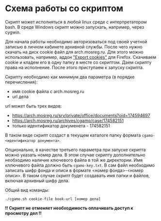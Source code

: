 # Схема работы со скриптом
Скрипт может исполняться в любой linux среде с интерпретатором bash. В среде Windows скрипт можно запускать, например, через cygwin.

Для начала работы необходимо авторизоваться под своей учетной записью в личном кабинете архивной службы. После чего нужно скачать на диск cookie файл для arch.mosreg.ru. Для этого можно использовать, например, аддон ["Export cookies"](https://addons.mozilla.org/en-US/firefox/addon/export-cookies-txt/) для Firefox. Скачиваем cookie и кладем его в одну папку в месте со скриптом. Даем скрипту права на исполнение. После этого приступаем к запуску скрипта.

Скрипту необходимо как минимум два параметра (в порядке перечисления):
* имя cookie файла с arch.mosreg.ru
* url дела

url может быть трех видов:
* https://arch.mosreg.ru/srv/private/office/documents?oid=174594697
* https://arch.mosreg.ru/archives/cgamo/case/174582151
* только идентификатор докуменета - 174582151

В таком виде скрипт создаст в текущем каталоге папку формата `cgamo-<идентификатор документа>`.

Опционально, в качестве третьего параметра при запуске скрипта можно указать номер дела. В этом случае скрипту дополнительно необходимо наличие ключевого файла в той же директории. Имя кллючевого файла должно быть `cgamo-key.txt`. В сам файл необходимо записать шифр фонда и описи в формате <номер фонда>-<номер описи>. В таком случае скрипт будет создавать имя папки и файлов, включая архивный шифр дела.

Общий вид команды:

`./cgamo.sh cookie-file book-url [номер дела]`

**!! Скрипт не отменяет необходимость оплачивать доступ к просмотру дел !!**
